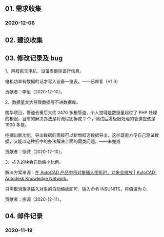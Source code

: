 ## 01. 需求收集

### 2020-12-06



## 02. 建议收集

## 03. 修改记录及 bug

1、隔膜泵无电机，设备表删除该行信息。

电机功率有数据的话才写入设备一览表。——已修复（V1.3）

贡献者：李恒（2020-12-10）。

2、数据量太大导致数据写不进数据库。

朗华项目，管道去重后大约 2470 多根管道，个人觉得是数据量超过了 PHP 处理的极限，目前的解决办法是将流程图拆成 2 个，测试后发极限处理的管道应该是 1900 多根。

挖掘出新功能，导出数据的面板可以新增框选数据导出，这样既能方便自己测试数据，又能以这种折中的办法解决上面的同类问题。——未完成

贡献者：徐骋（2020-12-10）。

3、插入的块会自动缩小比例。

解决方案来源：[在 AutoCAD 产品中将对象插入图形时，对象会缩放 | AutoCAD | Autodesk Knowledge Network](https://knowledge.autodesk.com/zh-hans/support/autocad/troubleshooting/caas/sfdcarticles/sfdcarticles/CHS/Blocks-xrefs-or-raster-images-are-scaled-when-inserted.html)。

只需取消激活插入对象的自动缩放即可，输入命令 INSUNITS，将值设为 0。

贡献者：宗源（2020-12-11）。

## 04. 邮件记录

### 2020-11-19

